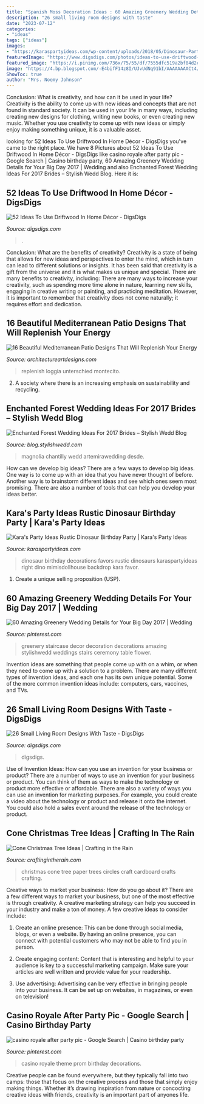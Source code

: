 ```yaml
---
title: "Spanish Moss Decoration Ideas : 60 Amazing Greenery Wedding Details For Your Big Day 2017"
description: "26 small living room designs with taste"
date: "2023-07-12"
categories:
- "ideas"
tags: ["ideas"]
images:
- "https://karaspartyideas.com/wp-content/uploads/2018/05/Dinosaur-Party-Favors.jpg"
featuredImage: "https://www.digsdigs.com/photos/ideas-to-use-driftwood-in-home-decor-35.jpg"
featured_image: "https://i.pinimg.com/736x/75/55/df/7555dfc519a2bf84d2cf6e93802bd7eb--casino-royale-theme-casino-royale-prom.jpg"
image: "https://4.bp.blogspot.com/-E4bifF14z8I/UJvUdNq91bI/AAAAAAAACt4/WDZfG4XpESo/s1600/paper+circles+tree.jpg"
ShowToc: true
author: "Mrs. Noemy Johnson"
---
```



Conclusion: What is creativity, and how can it be used in your life?
Creativity is the ability to come up with new ideas and concepts that are not found in standard society. It can be used in your life in many ways, including creating new designs for clothing, writing new books, or even creating new music. Whether you use creativity to come up with new ideas or simply enjoy making something unique, it is a valuable asset.

	

		
looking for 52 Ideas To Use Driftwood In Home Décor - DigsDigs you've came to the right place. We have 8 Pictures about 52 Ideas To Use Driftwood In Home Décor - DigsDigs like casino royale after party pic - Google Search | Casino birthday party, 60 Amazing Greenery Wedding Details for Your Big Day 2017 | Wedding and also Enchanted Forest Wedding Ideas For 2017 Brides – Stylish Wedd Blog. Here it is:
		
    
## 52 Ideas To Use Driftwood In Home Décor - DigsDigs

<img loading=lazy src="https://www.digsdigs.com/photos/ideas-to-use-driftwood-in-home-decor-35.jpg" onerror="this.onerror=null;this.src='https://tse2.mm.bing.net/th?id=OIP.rIEcS8OP17iq6vXUCIrKkgHaJ4&amp;pid=15.1';" alt="52 Ideas To Use Driftwood In Home Décor - DigsDigs">

_Source: digsdigs.com_

>. 

	

Conclusion: What are the benefits of creativity?
Creativity is a state of being that allows for new ideas and perspectives to enter the mind, which in turn can lead to different solutions or insights. It has been said that creativity is a gift from the universe and it is what makes us unique and special. There are many benefits to creativity, including: 
There are many ways to increase your creativity, such as spending more time alone in nature, learning new skills, engaging in creative writing or painting, and practicing meditation. However, it is important to remember that creativity does not come naturally; it requires effort and dedication.

    
## 16 Beautiful Mediterranean Patio Designs That Will Replenish Your Energy

<img loading=lazy src="https://www.architectureartdesigns.com/wp-content/uploads/2016/07/16-Beautiful-Mediterranean-Patio-Designs-That-Will-Replenish-Your-Energy-11-1024x774.jpg" onerror="this.onerror=null;this.src='https://tse2.mm.bing.net/th?id=OIP.5wJ5Ni39IR2OjAbA2dmBPwHaFm&amp;pid=15.1';" alt="16 Beautiful Mediterranean Patio Designs That Will Replenish Your Energy">

_Source: architectureartdesigns.com_

>replenish loggia unterschied montecito. 

	

2. A society where there is an increasing emphasis on sustainability and recycling. 

    
## Enchanted Forest Wedding Ideas For 2017 Brides – Stylish Wedd Blog

<img loading=lazy src="https://blog.stylishwedd.com/wp-content/uploads/2016/11/enchanted-forest-bridal-inspiration.jpg" onerror="this.onerror=null;this.src='https://tse4.mm.bing.net/th?id=OIP.brWR3NfvlXH_SB6VoP2aKQHaJ8&amp;pid=15.1';" alt="Enchanted Forest Wedding Ideas For 2017 Brides – Stylish Wedd Blog">

_Source: blog.stylishwedd.com_

>magnolia chantilly wedd artemirawedding desde. 

	

How can we develop big ideas?
There are a few ways to develop big ideas. One way is to come up with an idea that you have never thought of before. Another way is to brainstorm different ideas and see which ones seem most promising. There are also a number of tools that can help you develop your ideas better.

    
## Kara&#039;s Party Ideas Rustic Dinosaur Birthday Party | Kara&#039;s Party Ideas

<img loading=lazy src="https://karaspartyideas.com/wp-content/uploads/2018/05/Dinosaur-Party-Favors.jpg" onerror="this.onerror=null;this.src='https://tse2.mm.bing.net/th?id=OIP.g1ma7alA-MvhShbTCtVF0gHaJ3&amp;pid=15.1';" alt="Kara&#039;s Party Ideas Rustic Dinosaur Birthday Party | Kara&#039;s Party Ideas">

_Source: karaspartyideas.com_

>dinosaur birthday decorations favors rustic dinosaurs karaspartyideas right dino mimisdollhouse backdrop kara favor. 

	

1. Create a unique selling proposition (USP).

    
## 60 Amazing Greenery Wedding Details For Your Big Day 2017 | Wedding

<img loading=lazy src="https://i.pinimg.com/736x/f7/24/45/f72445cf6484cae7d1a14c59d77ba087--wedding-staircase-decoration-ceremony-decorations.jpg" onerror="this.onerror=null;this.src='https://tse1.mm.bing.net/th?id=OIP.4fQLom41eSMe8RmhQa-hLgHaPz&amp;pid=15.1';" alt="60 Amazing Greenery Wedding Details for Your Big Day 2017 | Wedding">

_Source: pinterest.com_

>greenery staircase decor decoration decorations amazing stylishwedd weddings stairs ceremony table flower. 

	

Invention ideas are something that people come up with on a whim, or when they need to come up with a solution to a problem. There are many different types of invention ideas, and each one has its own unique potential. Some of the more common invention ideas include: computers, cars, vaccines, and TVs.

    
## 26 Small Living Room Designs With Taste - DigsDigs

<img loading=lazy src="https://www.digsdigs.com/photos/elegant-small-living-rooms-designs-22.jpg" onerror="this.onerror=null;this.src='https://tse1.mm.bing.net/th?id=OIP.cdsFaJ1T8amU18IiHf57dgHaJ3&amp;pid=15.1';" alt="26 Small Living Room Designs With Taste - DigsDigs">

_Source: digsdigs.com_

>digsdigs. 

	

Use of Invention Ideas: How can you use an invention for your business or product?
There are a number of ways to use an invention for your business or product. You can think of them as ways to make the technology or product more effective or affordable. There are also a variety of ways you can use an invention for marketing purposes. For example, you could create a video about the technology or product and release it onto the internet. You could also hold a sales event around the release of the technology or product.

    
## Cone Christmas Tree Ideas | Crafting In The Rain

<img loading=lazy src="https://4.bp.blogspot.com/-E4bifF14z8I/UJvUdNq91bI/AAAAAAAACt4/WDZfG4XpESo/s1600/paper+circles+tree.jpg" onerror="this.onerror=null;this.src='https://tse3.mm.bing.net/th?id=OIP.UXqzAo5MDEK2wDqKAuZb0QAAAA&amp;pid=15.1';" alt="Cone Christmas Tree Ideas | Crafting in the Rain">

_Source: craftingintherain.com_

>christmas cone tree paper trees circles craft cardboard crafts crafting. 

	

Creative ways to market your business: How do you go about it?
There are a few different ways to market your business, but one of the most effective is through creativity. A creative marketing strategy can help you succeed in your industry and make a ton of money. A few creative ideas to consider include: 
1. Create an online presence: This can be done through social media, blogs, or even a website. By having an online presence, you can connect with potential customers who may not be able to find you in person. 

2. Create engaging content: Content that is interesting and helpful to your audience is key to a successful marketing campaign. Make sure your articles are well written and provide value for your readership. 

3. Use advertising: Advertising can be very effective in bringing people into your business. It can be set up on websites, in magazines, or even on television!

    
## Casino Royale After Party Pic - Google Search | Casino Birthday Party

<img loading=lazy src="https://i.pinimg.com/736x/75/55/df/7555dfc519a2bf84d2cf6e93802bd7eb--casino-royale-theme-casino-royale-prom.jpg" onerror="this.onerror=null;this.src='https://tse3.mm.bing.net/th?id=OIP.2X1wlrJGWdrYk3bNLMjCfQHaLH&amp;pid=15.1';" alt="casino royale after party pic - Google Search | Casino birthday party">

_Source: pinterest.com_

>casino royale theme prom birthday decorations. 

	

Creative people can be found everywhere, but they typically fall into two camps: those that focus on the creative process and those that simply enjoy making things. Whether it’s drawing inspiration from nature or concocting creative ideas with friends, creativity is an important part of anyones life.

